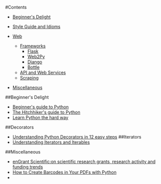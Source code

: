 #Contents
* [Beginner's Delight](#beginners-delight)
* [Style Guide and Idioms](#style-guide-and-idioms)

* [Web](#web)
    * [Frameworks](#frameworks)
        * [Flask](#flask)
        * [Web2Py](#web2py)
        * [Django](#django)
        * [Bottle](#bottle)
    * [API and Web Services](#api-and-web-services)
    * [Scraping](#scraping)

* [Miscellaneous](#miscellaneous)


##Beginner's Delight
* [Beginner's guide to Python](http://wiki.python.org/moin/BeginnersGuide)
* [The Hitchhiker's guide to Python](http://docs.python-guide.org/en/latest/)
* [Learn Python the hard way](http://learnpythonthehardway.org/book/)

##Decorators
* [Understanding Python Decorators in 12 easy steps](http://simeonfranklin.com/blog/2012/jul/1/python-decorators-in-12-steps/)
##Iterators
* [Understanding Iterators and Iterables](http://www.shutupandship.com/2012/01/understanding-python-iterables-and.html)




##Miscellaneous
* [enGrant Scientific:on scientific research grants, research activity and funding trends](http://search.engrant.com/Results.aspx/)
* [How to Create Barcodes in Your PDFs with Python](http://java.dzone.com/articles/how-create-barcodes-your-pdfs)
* 


